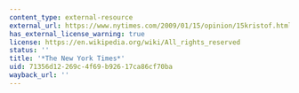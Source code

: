 ```yaml
---
content_type: external-resource
external_url: https://www.nytimes.com/2009/01/15/opinion/15kristof.html
has_external_license_warning: true
license: https://en.wikipedia.org/wiki/All_rights_reserved
status: ''
title: '*The New York Times*'
uid: 71356d12-269c-4f69-b926-17ca86cf70ba
wayback_url: ''
---
```

